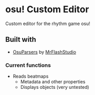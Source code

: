 # osu! Custom Editor
Custom editor for the rhythm game osu!

## Built with
* [OsuParsers](https://github.com/mrflashstudio/OsuParsers) by [MrFlashStudio](https://github.com/mrflashstudio)

### Current functions
* Reads beatmaps
  * Metadata and other properties
  * Displays objects (very untested)
